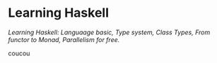 # Learning Haskell
_Learning Haskell: Languaage basic, Type system, Class Types, From functor to Monad, Parallelism for free._

coucou
